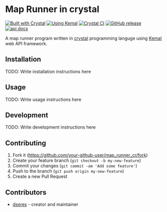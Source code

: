 # Map Runner in crystal

[![Built with Crystal](https://img.shields.io/badge/built%20with-crystal-000000.svg?style=flat-square)](https://crystal-lang.org/)
[![Using Kemal](https://img.shields.io/badge/using-kemal-orange.svg?style=flat-square)](https://kemalcr.com/)
[![Crystal CI](https://github.com/runcobo/runcobo/actions/workflows/crystal.yml/badge.svg)](https://github.com/dseres/map_runner_cr/actions/workflows/crystal.yml)
[![GitHub release](https://img.shields.io/github/release/dseres/map_runner_cr.svg)](https://github.com/dseres/map_runner_cr/releases)
[![api docs](https://img.shields.io/badge/docs-available-brightgreen.svg)](https://dseres.github.io/map_runner_cr/)

A map runner program written in [crystal](https://crystal-lang.org/) programming languge using [Kemal](https://kemalcr.com/) web API framework.
## Installation

TODO: Write installation instructions here

## Usage

TODO: Write usage instructions here

## Development

TODO: Write development instructions here

## Contributing

1. Fork it (<https://github.com/your-github-user/map_runner_cr/fork>)
2. Create your feature branch (`git checkout -b my-new-feature`)
3. Commit your changes (`git commit -am 'Add some feature'`)
4. Push to the branch (`git push origin my-new-feature`)
5. Create a new Pull Request

## Contributors

- [dseres](https://github.com/your-github-user) - creator and maintainer
